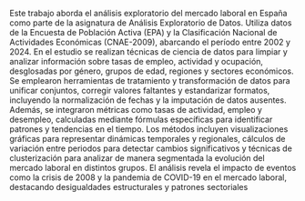 Este trabajo aborda el análisis exploratorio del mercado laboral en España como parte de la
asignatura de Análisis Exploratorio de Datos. Utiliza datos de la Encuesta de Población Activa (EPA)
y la Clasificación Nacional de Actividades Económicas (CNAE-2009), abarcando el período entre
2002 y 2024. En el estudio se realizan técnicas de ciencia de datos para limpiar y analizar información
sobre tasas de empleo, actividad y ocupación, desglosadas por género, grupos de edad, regiones
y sectores económicos. Se emplearon herramientas de tratamiento y transformación de datos para
unificar conjuntos, corregir valores faltantes y estandarizar formatos, incluyendo la normalización de
fechas y la imputación de datos ausentes. Además, se integraron métricas como tasas de actividad,
empleo y desempleo, calculadas mediante fórmulas específicas para identificar patrones y tendencias
en el tiempo. Los métodos incluyen visualizaciones gráficas para representar dinámicas temporales y
regionales, cálculos de variación entre periodos para detectar cambios significativos y técnicas de
clusterización para analizar de manera segmentada la evolución del mercado laboral en distintos
grupos. El análisis revela el impacto de eventos como la crisis de 2008 y la pandemia de COVID-19
en el mercado laboral, destacando desigualdades estructurales y patrones sectoriales
